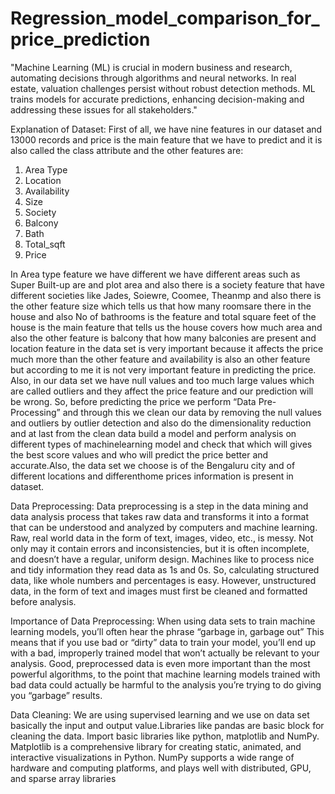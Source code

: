 # Regression_model_comparison_for_price_prediction
"Machine Learning (ML) is crucial in modern business and research, automating decisions through algorithms and neural networks. In real estate, valuation challenges persist without robust detection methods. ML trains models for accurate predictions, enhancing decision-making and addressing these issues for all stakeholders."

Explanation of Dataset: 
First of all, we have nine features in our dataset and 13000 records and price is the main feature 
that we have to predict and it is also called the class attribute and the other features are:
1) Area Type
2) Location
3) Availability
4) Size
5) Society
6) Balcony
7) Bath
8) Total_sqft
9) Price

    
In Area type feature we have different we have different areas such as Super Built-up are and plot area and also there is a society feature that have different societies like Jades, Soiewre,
Coomee, Theanmp and also there is the other feature size which tells us that how many roomsare there in the house and also No of bathrooms is the feature and total square feet of the house 
is the main feature that tells us the house covers how much area and also the other feature is balcony that how many balconies are present and location feature in the data set is very 
important because it affects the price much more than the other feature and availability is also an other feature but according to me it is not very important feature in predicting the price.
Also, in our data set we have null values and too much large values which are called outliers and they affect the price feature and our prediction will be wrong. So, before predicting the 
price we perform “Data Pre-Processing” and through this we clean our data by removing the null values and outliers by outlier detection and also do the dimensionality reduction and at 
last from the clean data build a model and perform analysis on different types of machinelearning model and check that which will gives the best score values and who will predict the 
price better and accurate.Also, the data set we choose is of the Bengaluru city and of different locations and differenthome prices information is present in dataset.

Data Preprocessing: 
Data preprocessing is a step in the data mining and data analysis process that takes raw data and transforms it into a format that can be understood and analyzed by computers and machine learning. Raw, real
world data in the form of text, images, video, etc., is messy. Not only may it contain errors and inconsistencies, but it is often incomplete, and doesn’t have a regular, uniform design. Machines like to process nice and tidy information they read data as 1s and 0s. So, calculating structured data, like whole numbers and percentages is easy. However, unstructured data, in the form of text and images must first be cleaned and formatted before analysis.

Importance of Data Preprocessing: 
When using data sets to train machine learning models, you’ll often hear the phrase “garbage in, garbage out” This means that if you use bad or “dirty” data to train your model, you’ll end up with a bad, improperly trained model that won’t actually be relevant to your analysis. Good, preprocessed data is even more important than the most powerful algorithms, to the point that machine learning models trained with bad data could actually be harmful to the analysis you’re trying to do giving you “garbage” results.


Data Cleaning: 
We are using supervised learning and we use on data set basically the input and output value.Libraries like pandas are basic block for cleaning the data. Import basic libraries like python, 
matplotlib and NumPy. Matplotlib is a comprehensive library for creating static, animated, and interactive visualizations in Python. NumPy supports a wide range of hardware and computing platforms, and plays well with distributed, GPU, and sparse array libraries

